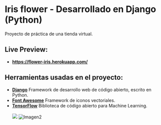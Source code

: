 # Iris flower - Desarrollado en Django (Python)
Proyecto de práctica de una tienda virtual.
## Live Preview:
- **https://flower-iris.herokuapp.com/**
## Herramientas usadas en el proyecto:
- **[Django](https://www.djangoproject.com/)**  Framework de desarrollo web de código abierto, escrito en Python.
- **[Font Awesome](https://fontawesome.com/icons?d=gallery)**  Framework de iconos vectoriales.
- **[TensorFlow](https://www.tensorflow.org/)** Biblioteca de código abierto para Machine Learning. <br> <br>
![](https://repository-images.githubusercontent.com/312633712/b9680b00-26e2-11eb-8dcd-3a87f7dbae91)
![Imagen2](https://user-images.githubusercontent.com/61950433/99163032-fa601f80-26e2-11eb-98aa-6a1cca9d7cec.PNG)
